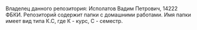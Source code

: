 Владелец данного репозитория: Исполатов Вадим Петрович, 14222 ФБКИ.
Репозиторий содержит папки с домашними работами. Имя папки имеет вид типа К.С, где К - курс, С - семестр.
